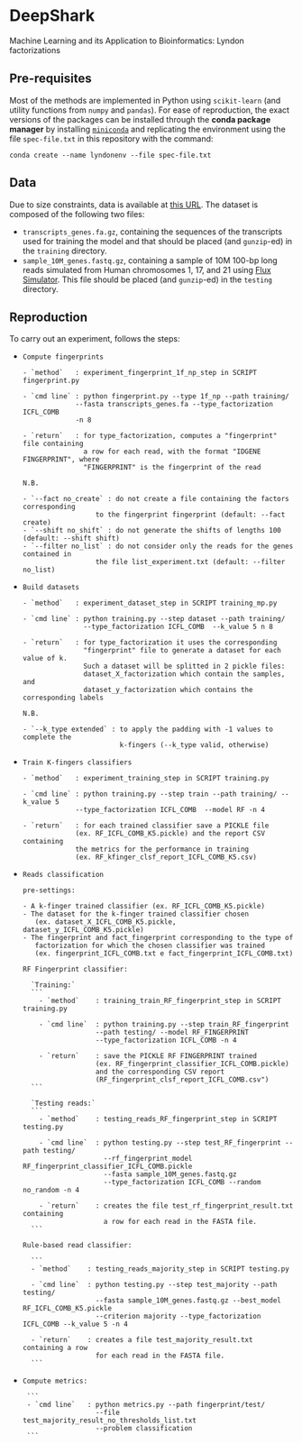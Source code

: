# DeepShark
Machine Learning and its Application to Bioinformatics: Lyndon factorizations

## Pre-requisites

Most of the methods are implemented in Python using `scikit-learn` (and utility
functions from `numpy` and `pandas`).
For ease of reproduction, the exact versions of the packages can be installed
through the **conda package manager** by installing
[`miniconda`](https://docs.conda.io/en/latest/miniconda.html) and replicating
the environment using the file `spec-file.txt` in this repository with the
command:

```
conda create --name lyndonenv --file spec-file.txt
```

## Data

Due to size constraints, data is available at [this
URL](https://drive.google.com/drive/folders/1_E-wKUA6PNSMqIa2jBGyFMiak4ilDsK3).
The dataset is composed of the following two files:

- `transcripts_genes.fa.gz`, containing the sequences of the transcripts used
  for training the model and that should be placed (and `gunzip`-ed) in the
  `training` directory.
- `sample_10M_genes.fastq.gz`, containing a sample of 10M 100-bp long reads
  simulated from Human chromosomes 1, 17, and 21 using [Flux
  Simulator](https://dx.doi.org/10.1093/nar/gks666). This file should be placed
  (and `gunzip`-ed) in the `testing` directory.


## Reproduction

To carry out an experiment, follows the steps:

- `Compute fingerprints` 
    ```
    - `method`   : experiment_fingerprint_1f_np_step in SCRIPT fingerprint.py

    - `cmd line` : python fingerprint.py --type 1f_np --path training/ 
                 --fasta transcripts_genes.fa --type_factorization ICFL_COMB 
                 -n 8

    - `return`   : for type_factorization, computes a "fingerprint" file containing 
                   a row for each read, with the format "IDGENE FINGERPRINT", where 
                   "FINGERPRINT" is the fingerprint of the read
    ```
    
    `N.B.`
    ```
    - `--fact no_create` : do not create a file containing the factors corresponding 
                      to the fingerprint fingerprint (default: --fact create)
    - `--shift no_shift` : do not generate the shifts of lengths 100 (default: --shift shift)
    - `--filter no_list` : do not consider only the reads for the genes contained in 
                      the file list_experiment.txt (default: --filter no_list)
    ```

- `Build datasets`
    ```
    - `method`   : experiment_dataset_step in SCRIPT training_mp.py

    - `cmd line` : python training.py --step dataset --path training/ 
                   --type_factorization ICFL_COMB  --k_value 5 n 8

    - `return`   : for type_factorization it uses the corresponding 
                   "fingerprint" file to generate a dataset for each value of k. 
                   Such a dataset will be splitted in 2 pickle files: 
                   dataset_X_factorization which contain the samples, and 
                   dataset_y_factorization which contains the corresponding labels
    ```
    
    `N.B.`
    ```
    - `--k_type extended` : to apply the padding with -1 values to complete the 
                            k-fingers (--k_type valid, otherwise)
    ```

- `Train K-fingers classifiers`
    ```
    - `method`   : experiment_training_step in SCRIPT training.py

    - `cmd line` : python training.py --step train --path training/ --k_value 5
                 --type_factorization ICFL_COMB  --model RF -n 4

    - `return`   : for each trained classifier save a PICKLE file 
                 (ex. RF_ICFL_COMB_K5.pickle) and the report CSV containing 
                 the metrics for the performance in training 
                 (ex. RF_kfinger_clsf_report_ICFL_COMB_K5.csv)
    ```

- `Reads classification`

    `pre-settings:`
    ```
    - A k-finger trained classifier (ex. RF_ICFL_COMB_K5.pickle)
    - The dataset for the k-finger trained classifier chosen 
       (ex. dataset_X_ICFL_COMB_K5.pickle, dataset_y_ICFL_COMB_K5.pickle)
    - The fingerprint and fact_fingerprint corresponding to the type of 
       factorization for which the chosen classifier was trained 
       (ex. fingerprint_ICFL_COMB.txt e fact_fingerprint_ICFL_COMB.txt)
    ```
        
    `RF Fingerprint classifier:` 
        
        `Training:`
        ```
          - `method`    : training_train_RF_fingerprint_step in SCRIPT training.py

          - `cmd line`  : python training.py --step train_RF_fingerprint 
                        --path testing/ --model RF_FINGERPRINT
                        --type_factorization ICFL_COMB -n 4

          - `return`    : save the PICKLE RF FINGERPRINT trained 
                        (ex. RF_fingerprint_classifier_ICFL_COMB.pickle)
                        and the corresponding CSV report 
                        (RF_fingerprint_clsf_report_ICFL_COMB.csv")
        ```    
        
        `Testing reads:`
        ``` 
          - `method`    : testing_reads_RF_fingerprint_step in SCRIPT testing.py

          - `cmd line`  : python testing.py --step test_RF_fingerprint --path testing/ 
                          --rf_fingerprint_model RF_fingerprint_classifier_ICFL_COMB.pickle 
                          --fasta sample_10M_genes.fastq.gz 
                          --type_factorization ICFL_COMB --random no_random -n 4

          - `return`    : creates the file test_rf_fingerprint_result.txt containing 
                          a row for each read in the FASTA file. 
        ```
        
    `Rule-based read classifier:`
    
        ```
        - `method`    : testing_reads_majority_step in SCRIPT testing.py

        - `cmd line`  : python testing.py --step test_majority --path testing/ 
                        --fasta sample_10M_genes.fastq.gz --best_model RF_ICFL_COMB_K5.pickle 
                        --criterion majority --type_factorization ICFL_COMB --k_value 5 -n 4

        - `return`    : creates a file test_majority_result.txt containing a row 
                        for each read in the FASTA file. 
        ```

- `Compute metrics:`

       ``` 
       - `cmd line`   : python metrics.py --path fingerprint/test/ 
                        --file test_majority_result_no_thresholds_list.txt 
                        --problem classification
       ```
